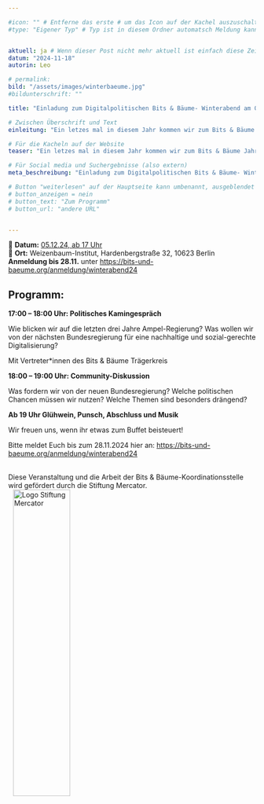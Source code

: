 ```yaml
---

#icon: "" # Entferne das erste # um das Icon auf der Kachel auszuschalten
#type: "Eigener Typ" # Typ ist in diesem Ordner automatsch Meldung kann aber hier überschrieben werden z.B. mit "Veröffentlichung" - der Typ erscheint in der Kachel über der Überschrift


aktuell: ja # Wenn dieser Post nicht mehr aktuell ist einfach diese Zeile mit # am Anfang der Zeile auskommentieren
datum: "2024-11-18"
autorin: Leo

# permalink:
bild: "/assets/images/winterbaeume.jpg"
#bildunterschrift: ""

title: "Einladung zum Digitalpolitischen Bits & Bäume- Winterabend am 05.12.24 in Berlin"

# Zwischen Überschrift und Text
einleitung: "Ein letzes mal in diesem Jahr kommen wir zum Bits & Bäume Jahresabschluss zusammen. Unter dem Motto ''Glühwein, Plätzchen und Regierungswechsel - Neue Chance für eine nachhaltige Digitalisierung'' wird ein Blick auf die letzten drei Jahre Ampel-Regierung geworfen und diskutiert, wie es im Jahr 2025 weitergehen soll. Hier findet ihr das genaue Programm."

# Für die Kacheln auf der Website
teaser: "Ein letzes mal in diesem Jahr kommen wir zum Bits & Bäume Jahresabschluss zusammen. Unter dem Motto ''Glühwein, Plätzchen und Regierungswechsel - Neue Chance für eine nachhaltige Digitalisierung'' wird ein Blick auf die letzten drei Jahre Ampel-Regierung geworfen und diskutiert, wie es im Jahr 2025 weitergehen soll."

# Für Social media und Suchergebnisse (also extern)
meta_beschreibung: "Einladung zum Digitalpolitischen Bits & Bäume- Winterabend am 05.12.24 in Berlin"

# Button "weiterlesen" auf der Hauptseite kann umbenannt, ausgeblendet und zu anderer z.B. Externer URL zeigen
# button_anzeigen = nein
# button_text: "Zum Programm"
# button_url: "andere URL"


---
```

📅 **Datum:** [05.12.24, ab 17 Uhr](/termine)<br>
📍 **Ort:** Weizenbaum-Institut, Hardenbergstraße 32, 10623 Berlin<br> 
**Anmeldung bis 28.11.** unter https://bits-und-baeume.org/anmeldung/winterabend24

## Programm:

**17:00 – 18:00 Uhr: Politisches Kamingespräch** <br>

Wie blicken wir auf die letzten drei Jahre Ampel-Regierung? Was wollen wir von der nächsten Bundesregierung für eine nachhaltige und sozial-gerechte Digitalisierung? <br>

Mit Vertreter*innen des Bits & Bäume Trägerkreis<br>

**18:00 – 19:00 Uhr: Community-Diskussion** <br>

Was fordern wir von der neuen Bundesregierung? Welche politischen Chancen müssen wir nutzen? Welche Themen sind besonders drängend?<br>


**Ab 19 Uhr Glühwein, Punsch, Abschluss und Musik**<br>

Wir freuen uns, wenn ihr etwas zum Buffet beisteuert!<br>

Bitte meldet Euch bis zum 28.11.2024 hier an: https://bits-und-baeume.org/anmeldung/winterabend24 <br><br>


Diese Veranstaltung und die Arbeit der Bits & Bäume-Koordinationsstelle wird gefördert durch die Stiftung Mercator.
<img src="/assets/images/Stiftung_Mercator_Blau_RGB.jpg" alt="Logo Stiftung Mercator" style="margin-left:10px;width: 48%; height: 40%;">